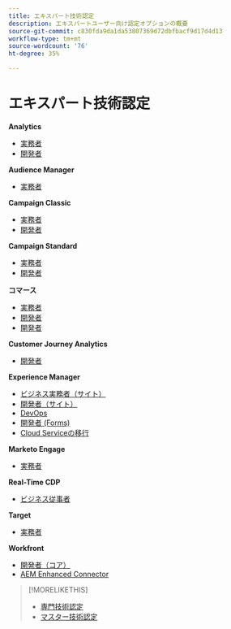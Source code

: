 ```yaml
---
title: エキスパート技術認定
description: エキスパートユーザー向け認定オプションの概要
source-git-commit: c830fda9da1da53807369d72dbfbacf9d17d4d13
workflow-type: tm+mt
source-wordcount: '76'
ht-degree: 35%

---
```


# エキスパート技術認定

**Analytics**

* [実務者](/help/certifications/aa/aa-e-business.md) <!--AD0-E208-->
* [開発者](/help/certifications/aa/aa-e-developer.md) <!--AD0-E209-->

**Audience Manager**

* [実務者](/help/certifications/aam/aam-e-business.md) <!--AD0-E457-->

**Campaign Classic**

* [実務者](/help/certifications/acc/acc-e-business.md) <!--AD0-E327-->
* [開発者](/help/certifications/acc/acc-e-developer.md) <!--AD0-E330-->

**Campaign Standard**

* [実務者](/help/certifications/acs/acs-e-business.md) <!--AD0-E307-->
* [開発者](/help/certifications/acs/acs-e-developer.md) <!--AD0-E306-->

**コマース**

* [実務者](/help/certifications/ac/ac-e-business.md) <!--AD0-E708-->
* [開発者](/help/certifications/ac/ac-e-developer.md) <!--AD0-E716-->
* [開発者](/help/certifications/ac/ac-e-fedeveloper.md) <!--AD0-E710-->

**Customer Journey Analytics**

* [開発者](/help/certifications/acja/acja-e-developer.md) <!--AD0-E604-->

**Experience Manager**

* [ビジネス実務者（サイト）](/help/certifications/aem/aem-sites-e-business.md) <!--AD0-E121-->
* [開発者（サイト）](/help/certifications/aem/aem-sites-e-developer.md) <!--AD0-E134-->
* [DevOps](/help/certifications/aem/aem-devops-e-engineer.md) <!--AD0-E124-->
* [開発者 (Forms)](/help/certifications/aem/aem-forms-e-developer.md) <!--AD0-E125-->
* [Cloud Serviceの移行](/help/certifications/aem/aem-cs-e-migration.md) <!--AD0-E136-->

**Marketo Engage**

* [実務者](/help/certifications/ame/ame-e-business.md) <!--AD0-E559-->

**Real-Time CDP**

* [ビジネス従事者](/help/certifications/rtcdp/rtcdp-p-business.md) <!--AD0-E602-->

**Target**

* [実務者](/help/certifications/at/at-e-business.md) <!--AD0-E406-->

**Workfront**

* [開発者（コア）](/help/certifications/aw/aw-core-e-developer.md) <!--AD0-E904-->
* [AEM Enhanced Connector](/help/certifications/aw/aw-aem-e-connector.md) <!--AD0-E906-->

>[!MORELIKETHIS]
>
>* [専門技術認定](professional.md)
>* [マスター技術認定](master.md)

